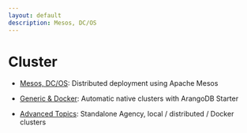 ```yaml
---
layout: default
description: Mesos, DC/OS
---
```

Cluster
=======

- [Mesos, DC/OS](deployment-mesos.html):
  Distributed deployment using Apache Mesos

- [Generic & Docker](deployment-arango-dbstarter.html):
  Automatic native clusters with ArangoDB Starter

- [Advanced Topics](deployment-advanced.html):
  Standalone Agency, local / distributed / Docker clusters
